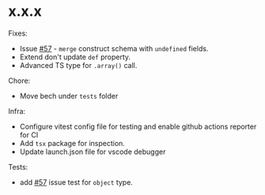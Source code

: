 # x.x.x

Fixes:

- Issue [#57](https://github.com/vitalics/ajv-ts/issues/57) - `merge` construct schema with `undefined` fields.
- Extend don't update `def` property.
- Advanced TS type for `.array()` call.

Chore:

- Move bech under `tests` folder

Infra:

- Configure vitest config file for testing and enable github actions reporter for CI
- Add `tsx` package for inspection.
- Update launch.json file for vscode debugger

Tests:

- add [#57](https://github.com/vitalics/ajv-ts/issues/57) issue test for `object` type.
